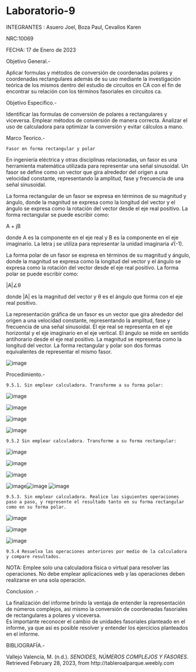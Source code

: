 # Laboratorio-9
INTEGRANTES : Asuero Joel, Boza Paul, Cevallos Karen

NRC:10069

FECHA: 17 de Enero de 2023

Objetivo General.-

Aplicar formulas y métodos de conversión de coordenadas polares y coordenadas rectangulares además de su uso mediante la investigación teórica de los mismos dentro del estudio de circuitos en CA con el fin de encontrar su relación con los términos fasoriales en circuitos ca.

Objetivo Especifico.-

Identificar las formulas de conversión de polares a rectangulares y viceversa.
Emplear métodos de conversión de manera correcta. 
Analizar el uso de calculadora para optimizar la conversión y evitar cálculos a mano.

Marco Teorico.-

    Fasor en forma rectangular y polar

En ingeniería eléctrica y otras disciplinas relacionadas, un fasor es una herramienta matemática utilizada para representar una señal sinusoidal. Un fasor se define como un vector que gira alrededor del origen a una velocidad constante, representando la amplitud, fase y frecuencia de una señal sinusoidal.

La forma rectangular de un fasor se expresa en términos de su magnitud y ángulo, donde la magnitud se expresa como la longitud del vector y el ángulo se expresa como la rotación del vector desde el eje real positivo. La forma rectangular se puede escribir como:

A + jB

donde A es la componente en el eje real y B es la componente en el eje imaginario. La letra j se utiliza para representar la unidad imaginaria √(-1).

La forma polar de un fasor se expresa en términos de su magnitud y ángulo, donde la magnitud se expresa como la longitud del vector y el ángulo se expresa como la rotación del vector desde el eje real positivo. La forma polar se puede escribir como:

|A|∠θ

donde |A| es la magnitud del vector y θ es el ángulo que forma con el eje real positivo.

La representación gráfica de un fasor es un vector que gira alrededor del origen a una velocidad constante, representando la amplitud, fase y frecuencia de una señal sinusoidal. El eje real se representa en el eje horizontal y el eje imaginario en el eje vertical. El ángulo se mide en sentido antihorario desde el eje real positivo. La magnitud se representa como la longitud del vector. La forma rectangular y polar son dos formas equivalentes de representar el mismo fasor.

![image](https://user-images.githubusercontent.com/116833964/222331947-4f9c6c2a-4ba5-40e5-bc75-b560c7db966b.png)


Procedimiento.-
 
    9.5.1. Sin emplear calculadora. Transforme a su forma polar:
              
![image](https://user-images.githubusercontent.com/116833964/222489389-013e2040-0737-4d4b-a678-b02e4a793e67.png)

![image](https://user-images.githubusercontent.com/116833964/222489469-2ec7fe63-7ccc-417f-990f-bc01f3c73ac8.png)

![image](https://user-images.githubusercontent.com/116833964/222489534-c796d9fc-b079-40d4-b5ea-14ca387cff21.png)

![image](https://user-images.githubusercontent.com/116833964/222489583-c8a5208d-a09b-495c-b2e7-71dbcf524d8c.png)


    9.5.2 Sin emplear calculadora. Transforme a su forma rectangular:
          
          
![image](https://user-images.githubusercontent.com/116833964/222489641-c96de8b4-b864-4953-a873-16aa438e7952.png)

![image](https://user-images.githubusercontent.com/116833964/222489690-c42be339-5a74-4014-b53b-de89043b5af4.png)

![image](https://user-images.githubusercontent.com/116833964/222489737-48940608-4a23-4775-929b-349491bad72c.png)

![image](https://user-images.githubusercontent.com/116833964/222489788-4d1a84e4-fea1-4718-ab6f-68d9b642f903.png)![image](https://user-images.githubusercontent.com/116833964/222499850-0edc428d-0739-4d54-a971-01e0e24de194.png)
![image](https://user-images.githubusercontent.com/116833964/222499879-a8a2c8dd-8941-4045-a172-053af56f3a9c.png)



    9.5.3. Sin emplear calculadora. Realice las siguientes operaciones paso a paso, y represente el resultado tanto en su forma rectangular como en su forma polar.
         
![image](https://user-images.githubusercontent.com/116833964/222499912-e1ed8139-303c-415e-9d8d-8c0c63b3b8a0.png)

![image](https://user-images.githubusercontent.com/116833964/222499954-95322941-81d2-4390-9e22-cbab0cdec217.png)

![image](https://user-images.githubusercontent.com/116833964/222500013-cc51780e-9000-43a9-91a8-c51bc37efbb0.png)

    9.5.4 Resuelva las operaciones anteriores por medio de la calculadora y compare resultados.

NOTA: Emplee solo una calculadora física o virtual para resolver las operaciones. No
debe emplear aplicaciones web y las operaciones deben realizarse en una sola
operación.


Conclusion .-

La finalización del informe brindo la ventaja de entender la representación de números complejos, asi mismo la conversión de coordenadas fasoriales de rectangulares a polares y viceversa.  
Es importante reconocer el cambio de unidades fasoriales planteado en el informe, ya que asi es posible resolver y entender los ejercicios planteados en el informe.

BIBLIOGRAFÍA.-

<div class="csl-entry">Vallejo Valencia, M. (n.d.). <i>SENOIDES, NÚMEROS COMPLEJOS Y FASORES</i>. Retrieved February 28, 2023, from http://tableroalparque.weebly.com</div>
